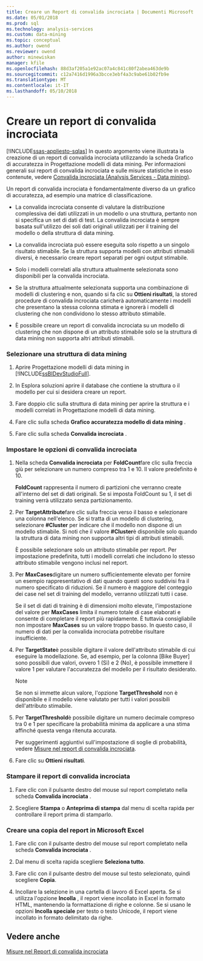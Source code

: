 ```yaml
---
title: Creare un Report di convalida incrociata | Documenti Microsoft
ms.date: 05/01/2018
ms.prod: sql
ms.technology: analysis-services
ms.custom: data-mining
ms.topic: conceptual
ms.author: owend
ms.reviewer: owend
author: minewiskan
manager: kfile
ms.openlocfilehash: 88d3af205a1e92ac07a4c841c80f2abea463de9b
ms.sourcegitcommit: c12a7416d1996a3bcce3ebf4a3c9abe61b02fb9e
ms.translationtype: MT
ms.contentlocale: it-IT
ms.lasthandoff: 05/10/2018
---
```

# <a name="create-a-cross-validation-report"></a>Creare un report di convalida incrociata
[!INCLUDE[ssas-appliesto-sqlas](../../includes/ssas-appliesto-sqlas.md)]
  In questo argomento viene illustrata la creazione di un report di convalida incrociata utilizzando la scheda Grafico di accuratezza in Progettazione modelli di data mining. Per informazioni generali sui report di convalida incrociata e sulle misure statistiche in esso contenute, vedere [Convalida incrociata &#40;Analysis Services - Data mining&#41;](../../analysis-services/data-mining/cross-validation-analysis-services-data-mining.md).  
  
 Un report di convalida incrociata è fondamentalmente diverso da un grafico di accuratezza, ad esempio una matrice di classificazione.  
  
-   La convalida incrociata consente di valutare la distribuzione complessiva dei dati utilizzati in un modello o una struttura, pertanto non si specifica un set di dati di test. La convalida incrociata è sempre basata sull'utilizzo dei soli dati originali utilizzati per il training del modello o della struttura di data mining.  
  
-   La convalida incrociata può essere eseguita solo rispetto a un singolo risultato stimabile. Se la struttura supporta modelli con attributi stimabili diversi, è necessario creare report separati per ogni output stimabile.  
  
-   Solo i modelli correlati alla struttura attualmente selezionata sono disponibili per la convalida incrociata.  
  
-   Se la struttura attualmente selezionata supporta una combinazione di modelli di clustering e non, quando si fa clic su **Ottieni risultati**, la stored procedure di convalida incrociata caricherà automaticamente i modelli che presentano la stessa colonna stimata e ignorerà i modelli di clustering che non condividono lo stesso attributo stimabile.  
  
-   È possibile creare un report di convalida incrociata su un modello di clustering che non dispone di un attributo stimabile solo se la struttura di data mining non supporta altri attributi stimabili.  
  
### <a name="select-a-mining-structure"></a>Selezionare una struttura di data mining  
  
1.  Aprire Progettazione modelli di data mining in [!INCLUDE[ssBIDevStudioFull](../../includes/ssbidevstudiofull-md.md)].  
  
2.  In Esplora soluzioni aprire il database che contiene la struttura o il modello per cui si desidera creare un report.  
  
3.  Fare doppio clic sulla struttura di data mining per aprire la struttura e i modelli correlati in Progettazione modelli di data mining.  
  
4.  Fare clic sulla scheda **Grafico accuratezza modello di data mining** .  
  
5.  Fare clic sulla scheda **Convalida incrociata** .  
  
### <a name="set-cross-validation-options"></a>Impostare le opzioni di convalida incrociata  
  
1.  Nella scheda **Convalida incrociata** per **FoldCount**fare clic sulla freccia giù per selezionare un numero compreso tra 1 e 10. Il valore predefinito è 10.  
  
     **FoldCount** rappresenta il numero di partizioni che verranno create all'interno del set di dati originali. Se si imposta FoldCount su 1, il set di training verrà utilizzato senza partizionamento.  
  
2.  Per **TargetAttribute**fare clic sulla freccia verso il basso e selezionare una colonna nell'elenco. Se si tratta di un modello di clustering, selezionare **#Cluster** per indicare che il modello non dispone di un modello stimabile. Si noti che il valore **#Cluster**è disponibile solo quando la struttura di data mining non supporta altri tipi di attributi stimabili.  
  
     È possibile selezionare solo un attributo stimabile per report. Per impostazione predefinita, tutti i modelli correlati che includono lo stesso attributo stimabile vengono inclusi nel report.  
  
3.  Per **MaxCases**digitare un numero sufficientemente elevato per fornire un esempio rappresentativo di dati quando questi sono suddivisi fra il numero specificato di riduzioni. Se il numero è maggiore del conteggio dei case nel set di training del modello, verranno utilizzati tutti i case.  
  
     Se il set di dati di training è di dimensioni molto elevate, l'impostazione del valore per **MaxCases** limita il numero totale di case elaborati e consente di completare il report più rapidamente. È tuttavia consigliabile non impostare **MaxCases** su un valore troppo basso. In questo caso, il numero di dati per la convalida incrociata potrebbe risultare insufficiente.  
  
4.  Per **TargetState**è possibile digitare il valore dell'attributo stimabile di cui eseguire la modellazione. Se, ad esempio, per la colonna [Bike Buyer] sono possibili due valori, ovvero 1 (Sì) e 2 (No), è possibile immettere il valore 1 per valutare l'accuratezza del modello per il risultato desiderato.  
  
    > [!NOTE]  
    >  Se non si immette alcun valore, l'opzione **TargetThreshold** non è disponibile e il modello viene valutato per tutti i valori possibili dell'attributo stimabile.  
  
5.  Per **TargetThreshold**è possibile digitare un numero decimale compreso tra 0 e 1 per specificare la probabilità minima da applicare a una stima affinché questa venga ritenuta accurata.  
  
     Per suggerimenti aggiuntivi sull'impostazione di soglie di probabilità, vedere [Misure nel report di convalida incrociata](../../analysis-services/data-mining/measures-in-the-cross-validation-report.md).  
  
6.  Fare clic su **Ottieni risultati**.  
  
### <a name="print-the-cross-validation-report"></a>Stampare il report di convalida incrociata  
  
1.  Fare clic con il pulsante destro del mouse sul report completato nella scheda **Convalida incrociata** .  
  
2.  Scegliere **Stampa** o **Anteprima di stampa** dal menu di scelta rapida per controllare il report prima di stamparlo.  
  
### <a name="create-a-copy-of-the-report-in-microsoft-excel"></a>Creare una copia del report in Microsoft Excel  
  
1.  Fare clic con il pulsante destro del mouse sul report completato nella scheda **Convalida incrociata** .  
  
2.  Dal menu di scelta rapida scegliere **Seleziona tutto**.  
  
3.  Fare clic con il pulsante destro del mouse sul testo selezionato, quindi scegliere **Copia**.  
  
4.  Incollare la selezione in una cartella di lavoro di Excel aperta. Se si utilizza l'opzione **Incolla** , il report viene incollato in Excel in formato HTML, mantenendo la formattazione di righe e colonne. Se si usano le opzioni **Incolla speciale** per testo o testo Unicode, il report viene incollato in formato delimitato da righe.  
  
## <a name="see-also"></a>Vedere anche  
 [Misure nel Report di convalida incrociata](../../analysis-services/data-mining/measures-in-the-cross-validation-report.md)  
  
  
